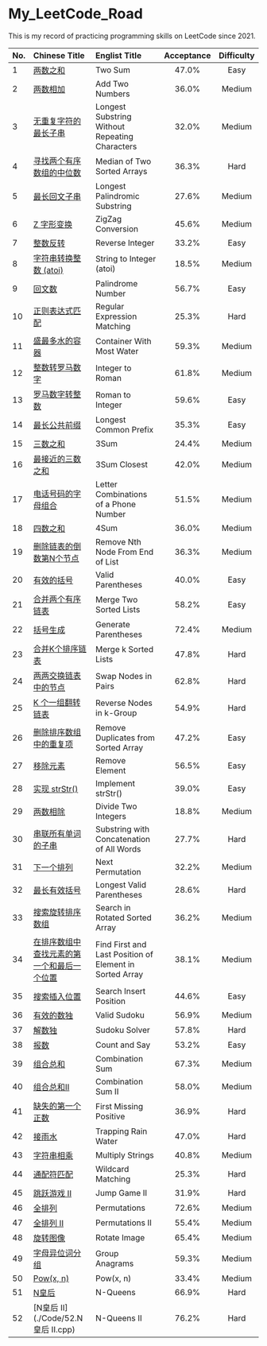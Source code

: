 # My_LeetCode_Road
This is my record of practicing programming skills on LeetCode since 2021.

| No.  | Chinese Title                                                | Englist Title                                            | Acceptance | Difficulty |
| :--- | :----------------------------------------------------------- | :------------------------------------------------------ | :--------: | :--------: |
| 1    | [两数之和](./Code/1.两数之和.cpp)                               | Two Sum                                                 |   47.0%    |    Easy    |
| 2    | [两数相加](./Code/2.两数相加.cpp)                               | Add Two Numbers                                         |   36.0%    |    Medium    |
| 3    | [无重复字符的最长子串](./Code/3.无重复字符的最长子串.cpp)       | Longest Substring Without Repeating Characters          |   32.0%    |    Medium    |
| 4    | [寻找两个有序数组的中位数](./Code/4.寻找两个有序数组的中位数.cpp) | Median of Two Sorted Arrays                             |   36.3%    |    Hard    |
| 5    | [最长回文子串](./Code/5.最长回文子串.cpp)                      | Longest Palindromic Substring                           |   27.6%    |    Medium    |
| 6    | [Z 字形变换](./Code/6.Z字形变换.cpp)                            | ZigZag Conversion                                       |   45.6%    |    Medium    |
| 7    | [整数反转](./Code/7.整数反转.cpp)                               | Reverse Integer                                         |   33.2%    |    Easy    |
| 8    | [字符串转换整数 (atoi)](./Code/8.字符串转换整数(atoi).cpp)      | String to Integer (atoi)                                |   18.5%    |    Medium    |
| 9    | [回文数](./Code/9.回文数.cpp)                                   | Palindrome Number                                       |   56.7%    |    Easy    |
| 10   | [正则表达式匹配](./Code/10.正则表达式匹配.cpp)                 | Regular Expression Matching                             |   25.3%    |    Hard    |
| 11   | [盛最多水的容器](./Code/11.盛最多水的容器.cpp)                  | Container With Most Water                               |   59.3%    |    Medium    |
| 12   | [整数转罗马数字](./Code/12.整数转罗马数字.cpp)                  | Integer to Roman                                        |   61.8%    |    Medium    |
| 13   | [罗马数字转整数](./Code/13.罗马数字转整数.cpp)                  | Roman to Integer                                        |   59.6%    |    Easy    |
| 14   | [最长公共前缀](./Code/14.最长公共前缀.cpp)                      | Longest Common Prefix                                   |   35.3%    |    Easy    |
| 15   | [三数之和](./Code/15.三数之和.cpp)                             | 3Sum                                                    |   24.4%    |    Medium    |
| 16   | [最接近的三数之和](./Code/16.最接近的三数之和.cpp)              | 3Sum Closest                                            |   42.0%    |    Medium    |
| 17   | [电话号码的字母组合](./Code/17.电话号码的字母组合.cpp)          | Letter Combinations of a Phone Number                   |   51.5%    |    Medium    |
| 18   | [四数之和](./Code/18.四数之和.cpp)                              | 4Sum                                                    |   36.0%    |    Medium    |
| 19   | [删除链表的倒数第N个节点](./Code/19.删除链表的倒数第N个节点.cpp) | Remove Nth Node From End of List                        |   36.3%    |    Medium    |
| 20   | [有效的括号](./Code/20.有效的括号.cpp)                          | Valid Parentheses                                       |   40.0%    |    Easy    |
| 21   | [合并两个有序链表](./Code/21.合并两个有序链表.cpp)              | Merge Two Sorted Lists                                  |   58.2%    |    Easy    |
| 22   | [括号生成](./Code/22.括号生成.cpp)                             | Generate Parentheses                                    |   72.4%    |    Medium    |
| 23   | [合并K个排序链表](./Code/23.合并K个排序链表.cpp)                | Merge k Sorted Lists                                    |   47.8%    |    Hard    |
| 24   | [两两交换链表中的节点](./Code/24.两两交换链表中的节点.cpp)      | Swap Nodes in Pairs                                     |   62.8%    |    Hard    |
| 25   | [K 个一组翻转链表](./Code/25.K个一组翻转链表.cpp)               | Reverse Nodes in k-Group                                |   54.9%    |    Hard    |
| 26   | [删除排序数组中的重复项](./Code/26.删除排序数组中的重复项.cpp)  | Remove Duplicates from Sorted Array                     |   47.2%    |    Easy    |
| 27   | [移除元素](./Code/27.移除元素.cpp)                              | Remove Element                                          |   56.5%    |    Easy    |
| 28   | [实现 strStr()](./Code/28.实现strStr().cpp)                    | Implement strStr()                                      |   39.0%    |    Easy    |
| 29   | [两数相除](./Code/29.两数相除.cpp)                              | Divide Two Integers                                     |   18.8%    |    Medium    |
| 30   | [串联所有单词的子串](./Code/30.串联所有单词的子串.cpp)         | Substring with Concatenation of All Words               |   27.7%    |    Hard    |
| 31   | [下一个排列](./Code/31.下一个排列.cpp)                          | Next Permutation                                        |   32.2%    |    Medium    |
| 32   | [最长有效括号](./Code/32.最长有效括号.cpp)                     | Longest Valid Parentheses                               |   28.6%    |    Hard    |
| 33   | [搜索旋转排序数组](./Code/33.搜索旋转排序数组.cpp)              | Search in Rotated Sorted Array                          |   36.2%    |    Medium    |
| 34   | [在排序数组中查找元素的第一个和最后一个位置](./Code/34.在排序数组中查找元素的第一个和最后一个位置.cpp) | Find First and Last Position of Element in Sorted Array |   38.1%    |    Medium    |
| 35   | [搜索插入位置](./Code/35.搜索插入位置.cpp)                      | Search Insert Position                                  |   44.6%    |    Easy    |
| 36   | [有效的数独](./Code/36.有效的数独.cpp)                          | Valid Sudoku                                            |   56.9%    |    Medium    |
| 37   | [解数独](./Code/37.解数独.cpp)                                  | Sudoku Solver                                           |   57.8%    |    Hard    |
| 38   | [报数](./Code/38.报数.cpp)                                      | Count and Say                                           |   53.2%    |    Easy    |
| 39   | [组合总和](./Code/39.组合总和.cpp)                              | Combination Sum                                         |   67.3%    |    Medium    |
| 40   | [组合总和Ⅱ](./Code/40.组合总和Ⅱ.cpp)                           | Combination Sum II                                      |   58.0%    |    Medium    |
| 41   | [缺失的第一个正数](./Code/41.缺失的第一个正数.cpp)             | First Missing Positive                                  |   36.9%    |    Hard    |
| 42   | [接雨水](./Code/42.接雨水.cpp)                                  | Trapping Rain Water                                     |   47.0%    |    Hard    |
| 43   | [字符串相乘](./Code/43.字符串相乘.cpp)                          | Multiply Strings                                        |   40.8%    |    Medium    |
| 44   | [通配符匹配](./Code/44.通配符匹配.cpp)                         | Wildcard Matching                                       |   25.3%    |    Hard    |
| 45   | [跳跃游戏 II](./Code/45.跳跃游戏II.cpp)                         | Jump Game II                                            |   31.9%    |    Hard    |
| 46   | [全排列](./Code/46.全排列.cpp)                                  | Permutations                                            |   72.6%    |    Medium    |
| 47   | [全排列 II](./Code/47.全排列II.cpp)                             | Permutations II                                         |   55.4%    |    Medium    |
| 48   | [旋转图像](./Code/48.旋转图像.cpp)                              | Rotate Image                                            |   65.4%    |    Medium    |
| 49   | [字母异位词分组](./Code/49.字母异位词分组.cpp)                 | Group Anagrams                                          |   59.3%    |    Medium    |
| 50   | [Pow(x, n)](./Code/50.Pow(x,n).cpp)                             | Pow(x, n)                                               |   33.4%    |    Medium    |
| 51   | [N皇后](./Code/51.N皇后.cpp)                                    | N-Queens                                                |   66.9%    |    Hard    |
| 52   | [N皇后 II](./Code/52.N皇后 II.cpp)                               | N-Queens II                                             |   76.2%    |    Hard    |
